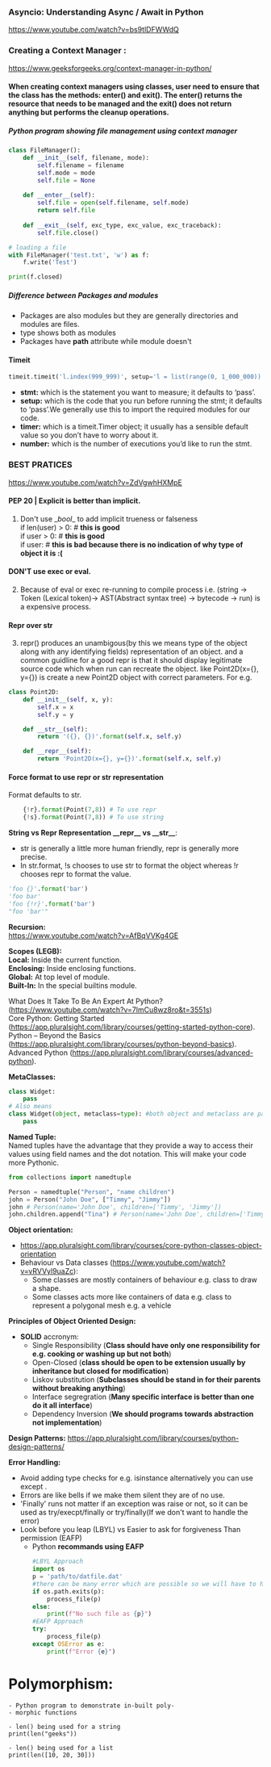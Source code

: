 ### Asyncio: Understanding Async / Await in Python
https://www.youtube.com/watch?v=bs9tlDFWWdQ

### Creating a Context Manager :
https://www.geeksforgeeks.org/context-manager-in-python/
#### When creating context managers using classes, user need to ensure that the class has the methods: __enter__() and __exit__(). The __enter__() returns the resource that needs to be managed and the __exit__() does not return anything but performs the cleanup operations.

##### Python program showing file management using context manager

```python
class FileManager():
	def __init__(self, filename, mode):
		self.filename = filename
		self.mode = mode
		self.file = None
		
	def __enter__(self):
		self.file = open(self.filename, self.mode)
		return self.file
	
	def __exit__(self, exc_type, exc_value, exc_traceback):
		self.file.close()

# loading a file
with FileManager('test.txt', 'w') as f:
	f.write('Test')

print(f.closed)
```

##### Difference between Packages and modules
- Packages are also modules but they are generally directories and modules are files.
- type shows both as modules
- Packages have __path__ attribute while module doesn't

#### Timeit
```python
timeit.timeit('l.index(999_999)', setup='l = list(range(0, 1_000_000))', number=1000)
```
- **stmt:** which is the statement you want to measure; it defaults to ‘pass’.
- **setup:** which is the code that you run before running the stmt; it defaults to ‘pass’.We generally use this to import the required modules for our code.
- **timer:** which is a timeit.Timer object; it usually has a sensible default value so you don’t have to worry about it.
- **number:** which is the number of executions you’d like to run the stmt.

### BEST PRATICES
https://www.youtube.com/watch?v=ZdVgwhHXMpE  
#### PEP 20 | Explicit is better than implicit.
1. Don't use \__bool__  to add implicit trueness or falseness  
if len(user) > 0: # __this is good__  
if user > 0: # __this is good__  
if user: # __this is bad because there is no indication of why type of object it is :(__  

#### DON'T use exec or eval.
2. Because of eval or exec re-running to compile process i.e. (string -> Token (Lexical token)-> AST(Abstract syntax tree) -> bytecode -> run)  is a expensive process.

#### Repr over str
3. repr() produces an unambigous(by this we means type of the object along with any identifying fields) representation of an object. and a common guidline for a good repr is that it should display legitimate source code which when run can recreate the object. like Point2D(x={}, y={}) is create a new Point2D object with correct parameters.
For e.g.
```python
class Point2D:
    def __init__(self, x, y):
        self.x = x
        self.y = y

    def __str__(self):
        return '({}, {})'.format(self.x, self.y)

    def __repr__(self):
        return 'Point2D(x={}, y={})'.format(self.x, self.y)
```		
#### Force format to use repr or str representation
Format defaults to str.
``` python 
    {!r}.format(Point(7,8)) # To use repr
    {!s}.format(Point(7,8)) # To use string
```

**String vs Repr Representation \_\_repr\_\_ vs \_\_str\_\_**:    
- str is generally a little more human friendly, repr is generally more precise.
- In str.format, !s chooses to use str to format the object whereas !r chooses repr to format the value.
```python
'foo {}'.format('bar')
'foo bar'
'foo {!r}'.format('bar')
"foo 'bar'"
```


**Recursion:**  
https://www.youtube.com/watch?v=AfBqVVKg4GE

**Scopes (LEGB):**   
**Local:** Inside the current function.    
**Enclosing:** Inside enclosing functions.   
**Global:** At top level of module.   
**Built-In:** In the special builtins module.   

What Does It Take To Be An Expert At Python? (https://www.youtube.com/watch?v=7lmCu8wz8ro&t=3551s)  
Core Python: Getting Started (https://app.pluralsight.com/library/courses/getting-started-python-core).   
Python – Beyond the Basics (https://app.pluralsight.com/library/courses/python-beyond-basics).  
Advanced Python (https://app.pluralsight.com/library/courses/advanced-python).  

**MetaClasses:**     
``` python
class Widget:
	pass
# Also means
class Widget(object, metaclass=type): #both object and metaclass are passed implicitly
	pass
```	
**Named Tuple:**  
Named tuples have the advantage that they provide a way to access their values using field names and the dot notation. This will make your code more Pythonic.
``` python
from collections import namedtuple

Person = namedtuple("Person", "name children")
john = Person("John Doe", ["Timmy", "Jimmy"])
john # Person(name='John Doe', children=['Timmy', 'Jimmy'])
john.children.append("Tina") # Person(name='John Doe', children=['Timmy', 'Jimmy', 'Tina'])
```
**Object orientation:**
- https://app.pluralsight.com/library/courses/core-python-classes-object-orientation
- Behaviour vs Data classes (https://www.youtube.com/watch?v=vRVVyl9uaZc):
	-  Some classes are mostly containers of behaviour e.g. class to draw a shape.
	-  Some classes acts more like containers of data e.g. class to represent a polygonal mesh e.g. a vehicle


**Principles of Object Oriented Design:**
- **SOLID** accronym:
	- Single Responsibility (**Class should have only one responsibility for e.g. cooking or washing up but not both**)
	- Open-Closed (**class should be open to be extension usually by inheritance but closed for modification**)
	- Liskov substitution (**Subclasses should be stand in for their parents without breaking anything**)
	- Interface segregration (**Many specific interface is better than one do it all interface**)
	- Dependency Inversion (**We should programs towards abstraction not implementation**)

**Design Patterns:**
https://app.pluralsight.com/library/courses/python-design-patterns/


**Error Handling:**    
- Avoid adding type checks for e.g. isinstance alternatively you can use except .
- Errors are like bells if we make them silent they are of no use.
- 'Finally' runs not matter if an exception was raise or not, so it can be used as try/execpt/finally or try/finally(If we don't want to handle the error)
- Look before you leap (LBYL) vs Easier to ask for forgiveness Than permission (EAFP)
	- Python **recommands using EAFP** 
		```python
		#LBYL Approach
		import os
		p = 'path/to/datfile.dat'
		#there can be many error which are possible so we will have to handle everything
		if os.path.exits(p):
			process_file(p)
		else:
			print(f"No such file as {p}")
		#EAFP Approach
		try:
			process_file(p)
		except OSError as e:
			print(f"Error {e}")
		```
# Polymorphism:		
    - Python program to demonstrate in-built poly-
    - morphic functions
  
    - len() being used for a string
    print(len("geeks"))
  
    - len() being used for a list
    print(len([10, 20, 30]))
